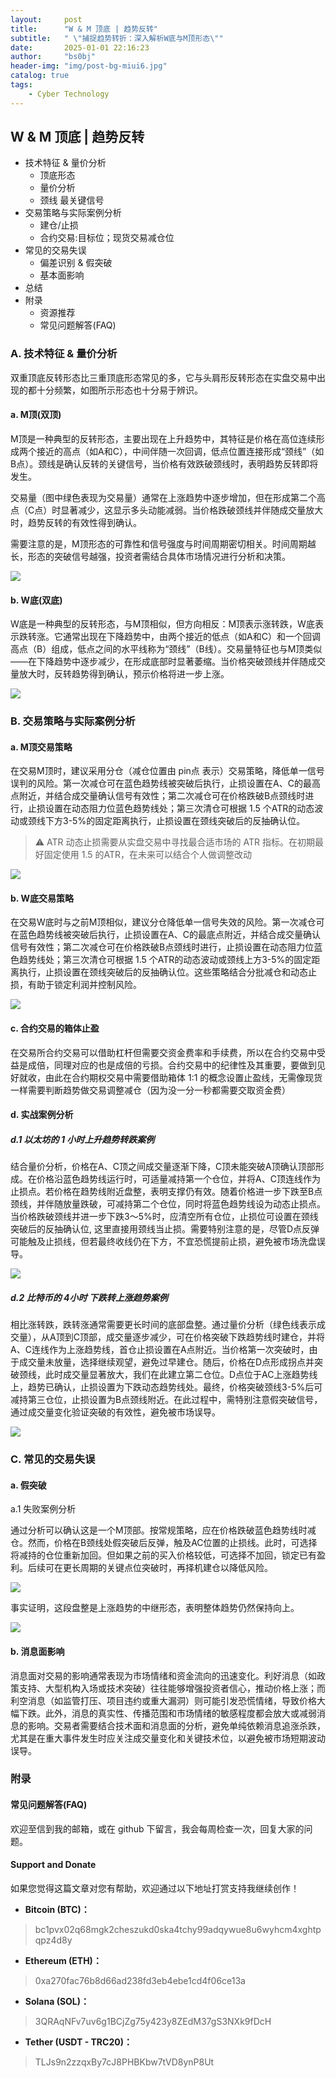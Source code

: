 ```yaml
---
layout:     post
title:      "W & M 顶底 | 趋势反转"
subtitle:   " \"捕捉趋势转折：深入解析W底与M顶形态\""
date:       2025-01-01 22:16:23
author:     "bs0bj"
header-img: "img/post-bg-miui6.jpg"
catalog: true
tags:
    - Cyber Technology
---
```


## W & M 顶底 | 趋势反转

- 技术特征 & 量价分析
	- 顶底形态
	- 量价分析
	- 颈线 最关键信号
- 交易策略与实际案例分析
	- 建仓/止损
	- 合约交易:目标位；现货交易减仓位
- 常见的交易失误
	- 偏差识别 & 假突破
	- 基本面影响
- 总结
- 附录
	- 资源推荐
	- 常见问题解答(FAQ)

### A. 技术特征 & 量价分析

双重顶底反转形态比三重顶底形态常见的多，它与头肩形反转形态在实盘交易中出现的都十分频繁，如图所示形态也十分易于辨识。
#### a. M顶(双顶)

M顶是一种典型的反转形态，主要出现在上升趋势中，其特征是价格在高位连续形成两个接近的高点（如A和C），中间伴随一次回调，低点位置连接形成“颈线”（如B点）。颈线是确认反转的关键信号，当价格有效跌破颈线时，表明趋势反转即将发生。

交易量（图中绿色表现为交易量）通常在上涨趋势中逐步增加，但在形成第二个高点（C点）时显著减少，这显示多头动能减弱。当价格跌破颈线并伴随成交量放大时，趋势反转的有效性得到确认。

需要注意的是，M顶形态的可靠性和信号强度与时间周期密切相关。时间周期越长，形态的突破信号越强，投资者需结合具体市场情况进行分析和决策。

<!--m_top0.png-->
![](https://krona0.github.io/img/in-post/btcd_wm/m_top0.png)

#### b. W底(双底)

W底是一种典型的反转形态，与M顶相似，但方向相反：M顶表示涨转跌，W底表示跌转涨。它通常出现在下降趋势中，由两个接近的低点（如A和C）和一个回调高点（B）组成，低点之间的水平线称为“颈线”（B线）。交易量特征也与M顶类似——在下降趋势中逐步减少，在形成底部时显著萎缩。当价格突破颈线并伴随成交量放大时，反转趋势得到确认，预示价格将进一步上涨。

<!--w_low0.png-->
![](https://krona0.github.io/img/in-post/btcd_wm/w_low0.png)

### B. 交易策略与实际案例分析

#### a. M顶交易策略

在交易M顶时，建议采用分仓（减仓位置由 pin点 表示）交易策略，降低单一信号误判的风险。第一次减仓可在蓝色趋势线被突破后执行，止损设置在A、C的最高点附近，并结合成交量确认信号有效性；第二次减仓可在价格跌破B点颈线时进行，止损设置在动态阻力位蓝色趋势线处；第三次清仓可根据 1.5 个ATR的动态波动或颈线下方3-5%的固定距离执行，止损设置在颈线突破后的反抽确认位。

> ⚠️ ATR 动态止损需要从实盘交易中寻找最合适市场的 ATR 指标。在初期最好固定使用 1.5 的ATR，在未来可以结合个人做调整改动 

<!--m_top01.png-->
![](https://krona0.github.io/img/in-post/btcd_wm/m_top01.png)

#### b. W底交易策略

在交易W底时与之前M顶相似，建议分仓降低单一信号失效的风险。第一次减仓可在蓝色趋势线被突破后执行，止损设置在A、C的最底点附近，并结合成交量确认信号有效性；第二次减仓可在价格跌破B点颈线时进行，止损设置在动态阻力位蓝色趋势线处；第三次清仓可根据 1.5 个ATR的动态波动或颈线上方3-5%的固定距离执行，止损设置在颈线突破后的反抽确认位。这些策略结合分批减仓和动态止损，有助于锁定利润并控制风险。

<!--w_low01.png-->
![](https://krona0.github.io/img/in-post/btcd_wm/w_low01.png)


#### c. 合约交易的箱体止盈

在交易所合约交易可以借助杠杆但需要交资金费率和手续费，所以在合约交易中受益是成倍，同理对应的也是成倍的亏损。合约交易中的纪律性及其重要，要做到见好就收，由此在合约期权交易中需要借助箱体 1:1 的概念设置止盈线，无需像现货一样需要判断趋势做交易调整减仓（因为没一分一秒都需要交取资金费）


#### d. 实战案例分析 
##### d.1 以太坊的 1 小时上升趋势转跌案例

结合量价分析，价格在A、C顶之间成交量逐渐下降，C顶未能突破A顶确认顶部形成。在价格沿蓝色趋势线运行时，可适量减持第一个仓位，并将A、C顶连线作为止损点。若价格在趋势线附近盘整，表明支撑仍有效。随着价格进一步下跌至B点颈线，并伴随放量跌破，可减持第二个仓位，同时将蓝色趋势线设为动态止损点。当价格跌破颈线并进一步下跌3～5%时，应清空所有仓位，止损位可设置在颈线突破后的反抽确认位, 这里直接用颈线当止损。需要特别注意的是，尽管D点反弹可能触及止损线，但若最终收线仍在下方，不宜恐慌提前止损，避免被市场洗盘误导。

<!--m_top.png-->
![](https://krona0.github.io/img/in-post/btcd_wm/m_top.png)

##### d.2 比特币的 4小时 下跌转上涨趋势案例

相比涨转跌，跌转涨通常需要更长时间的底部盘整。通过量价分析（绿色线表示成交量），从A顶到C顶部，成交量逐步减少，可在价格突破下跌趋势线时建仓，并将A、C连线作为上涨趋势线，首仓止损设置在A点附近。当价格第一次突破时，由于成交量未放量，选择继续观望，避免过早建仓。随后，价格在D点形成拐点并突破颈线，此时成交量显著放大，我们在此建立第二仓位。D点位于AC上涨趋势线上，趋势已确认，止损设置为下跌动态趋势线处。最终，价格突破颈线3-5%后可减持第三仓位，止损设置为B点颈线附近。在此过程中，需特别注意假突破信号，通过成交量变化验证突破的有效性，避免被市场误导。

<!--w_low.png-->
![](https://krona0.github.io/img/in-post/btcd_wm/w_low.png)

### C. 常见的交易失误
#### a. 假突破
a.1 失败案例分析

通过分析可以确认这是一个M顶部。按常规策略，应在价格跌破蓝色趋势线时减仓。然而，价格在B颈线处假突破后反弹，触及AC位置的止损线。此时，可选择将减持的仓位重新加回。但如果之前的买入价格较低，可选择不加回，锁定已有盈利。后续可在更长周期的关键点位突破时，再择机建仓以降低风险。

<!--erro_M.png-->
![](https://krona0.github.io/img/in-post/btcd_wm/erro_M.png)

事实证明，这段盘整是上涨趋势的中继形态，表明整体趋势仍然保持向上。

<!--erro_or.png-->
![](https://krona0.github.io/img/in-post/btcd_wm/erro_or.png)

#### b. 消息面影响
消息面对交易的影响通常表现为市场情绪和资金流向的迅速变化。利好消息（如政策支持、大型机构入场或技术突破）往往能够增强投资者信心，推动价格上涨；而利空消息（如监管打压、项目违约或重大漏洞）则可能引发恐慌情绪，导致价格大幅下跌。此外，消息的真实性、传播范围和市场情绪的敏感程度都会放大或减弱消息的影响。交易者需要结合技术面和消息面的分析，避免单纯依赖消息追涨杀跌，尤其是在重大事件发生时应关注成交量变化和关键技术位，以避免被市场短期波动误导。

### 附录

#### 常见问题解答(FAQ)

欢迎至信到我的邮箱，或在 github 下留言，我会每周检查一次，回复大家的问题。

#### Support and Donate

如果您觉得这篇文章对您有帮助，欢迎通过以下地址打赏支持我继续创作！
- **Bitcoin (BTC)：** 
>bc1pvx02q68mgk2cheszukd0ska4tchy99adqywue8u6wyhcm4xghtpqpz4d8y
- **Ethereum (ETH)：** 
> 0xa270fac76b8d66ad238fd3eb4ebe1cd4f06ce13a
- **Solana (SOL)：** 
> 3QRAqNFv7uv6g1BCjZg75y423y8ZEdM37gS3NXk9fDcH
- **Tether (USDT - TRC20)：** 
> TLJs9n2zzqxBy7cJ8PHBKbw7tVD8ynP8Ut